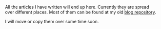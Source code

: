 All the articles I have written will end up here. Currently they are spread
over different places. Most of them can be found at my old [blog repository](https://github.com/nkoehring/hexo-blog/tree/master/source/_posts).

I will move or copy them over some time soon.
